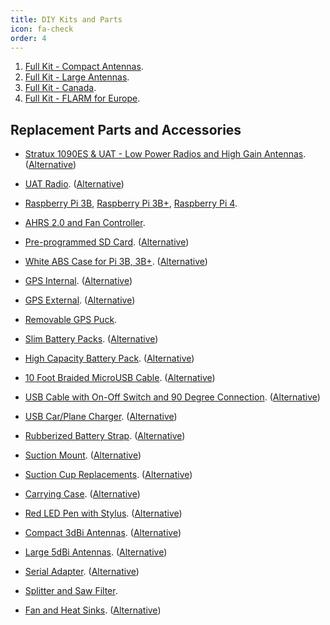 ```yaml
---
title: DIY Kits and Parts
icon: fa-check
order: 4
---
```

1. [Full Kit - Compact Antennas](https://amzn.to/3nWoMRf).
2. [Full Kit - Large Antennas](https://amzn.to/3hTeEc8).
3. [Full Kit - Canada](https://www.amazon.ca/dp/B01N4LEDD1).
4. [Full Kit - FLARM for Europe](https://amzn.to/3hAk0qw).

## Replacement Parts and Accessories

* [Stratux 1090ES &amp; UAT - Low Power Radios and High Gain Antennas](https://amzn.to/36wQFqv). ([Alternative](https://amzn.to/43tcgwz))
* [UAT Radio](https://amzn.to/3ryTn9Z). ([Alternative](https://amzn.to/3OfhgAK))
* [Raspberry Pi 3B](https://amzn.to/2ZKzAGT), [Raspberry Pi 3B+](https://amzn.to/3bqniKx), [Raspberry Pi 4](https://amzn.to/3nHLNZl).
* [AHRS 2.0 and Fan Controller](https://amzn.to/39Kemxs).
* [Pre-programmed SD Card](https://amzn.to/2FsorkV). ([Alternative](https://amzn.to/3XWOiJ3))
* [White ABS Case for Pi 3B, 3B+](https://www.amazon.ca/dp/B072ND582W). ([Alternative](https://amzn.to/3XToHAK))
* [GPS Internal](https://amzn.to/2N0dhrK). ([Alternative](https://amzn.to/3Qi47Zh))
* [GPS External](https://amzn.to/36vcKps). ([Alternative](https://amzn.to/46RjhKE))
* [Removable GPS Puck](https://amzn.to/3hqjawv).

* [Slim Battery Packs](https://amzn.to/44I9Mvo). ([Alternative](https://amzn.to/3Ofy3ni))
* [High Capacity Battery Pack](https://amzn.to/2Js2KHl). ([Alternative](https://amzn.to/46TJtEE))
* [10 Foot Braided MicroUSB Cable](https://amzn.to/3K3aETE). ([Alternative](https://amzn.to/3JZ27AQ))
* [USB Cable with On-Off Switch and 90 Degree Connection](https://amzn.to/3J0kZxv). ([Alternative](https://amzn.to/44uwF5Z))
* [USB Car/Plane Charger](https://amzn.to/30JuVKk). ([Alternative](https://amzn.to/3rygx4R))
* [Rubberized Battery Strap](https://amzn.to/2WRGDgp). ([Alternative](https://amzn.to/43uE8Rb))

* [Suction Mount](https://amzn.to/37R6Sav). ([Alternative](https://amzn.to/3XXKxmU))
* [Suction Cup Replacements](https://amzn.to/2KHlLpL). ([Alternative](https://amzn.to/3K3lXei))
* [Carrying Case](https://amzn.to/3hBv4DT). ([Alternative](https://amzn.to/3OgGT3Y))
* [Red LED Pen with Stylus](https://amzn.to/3hBv6M1). ([Alternative](https://amzn.to/44txdci))

* [Compact 3dBi Antennas](https://amzn.to/3hqwlgI). ([Alternative](https://amzn.to/3pOpTZJ))
* [Large 5dBi Antennas](https://amzn.to/3hsM6UC). ([Alternative](https://amzn.to/3NNxL5q))

* [Serial Adapter](https://amzn.to/3nY3L8S). ([Alternative](https://amzn.to/3DicPij))
* [Splitter and Saw Filter](https://amzn.to/3XSaBzD).
* [Fan and Heat Sinks](https://amzn.to/34Q0XDn). ([Alternative](https://amzn.to/46SZevf))
